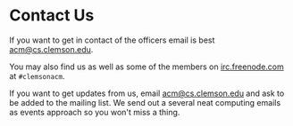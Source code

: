 Contact Us
====================

If you want to get in contact of the officers email is best <acm@cs.clemson.edu>.

You may also find us as well as some of the members on [irc.freenode.com][] at `#clemsonacm`.

If you want to get updates from us, email <acm@cs.clemson.edu> and ask to be added to the mailing list.
We send out a several neat computing emails as events approach so you won't miss a thing.

[irc.freenode.com]: www.freenode.com
